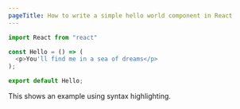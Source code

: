 ```yaml
---
pageTitle: How to write a simple hello world component in React
---
```


``` js
import React from "react"

const Hello = () => (
  <p>You'll find me in a sea of dreams</p>
);

export default Hello;

```

This shows an example using syntax highlighting.
